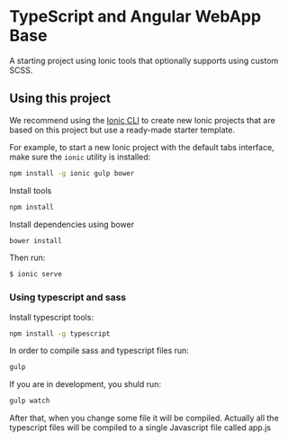 TypeScript and Angular WebApp Base 
==================================

A starting project using Ionic tools that optionally supports using custom SCSS.

## Using this project

We recommend using the [Ionic CLI](https://github.com/driftyco/ionic-cli) to create new Ionic projects that are based on this project but use a ready-made starter template.

For example, to start a new Ionic project with the default tabs interface, make sure the `ionic` utility is installed:

```bash
npm install -g ionic gulp bower
```

Install tools 
```bash
npm install
```

Install dependencies using bower

```bash
bower install
```

Then run:

```bash
$ ionic serve
```

### Using typescript and sass

Install typescript tools:

```bash
npm install -g typescript
```

In order to compile sass and typescript files run:

```bash
gulp 
```

If you are in development, you shuld run:

```bash
gulp watch
```

After that, when you change some file it will be compiled. Actually all the
typescript files will be compiled to a single Javascript file called app.js


